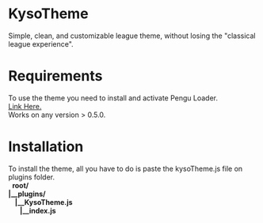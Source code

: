 # KysoTheme
Simple, clean, and customizable league theme, without losing the "classical league experience".

# Requirements
<p>To use the theme you need to install and activate Pengu Loader.<br> 
<a href="https://pengu.lol">Link Here.</a><br>
Works on any version > 0.5.0.<p>

# Installation
<p>To install the theme, all you have to do is paste the kysoTheme.js file on plugins folder.<br>
&nbsp;
<strong>root/<br>
|__plugins/<br>
&nbsp;&nbsp;&nbsp;&nbsp;|__KysoTheme.js<br>
&nbsp;&nbsp;&nbsp;&nbsp;&nbsp;&nbsp;&nbsp;|__index.js<p></strong>  
